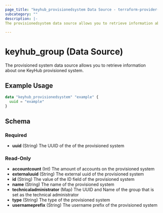 ```yaml
---
page_title: "keyhub_provisionedsystem Data Source - terraform-provider-keyhub"
subcategory: ""
description: |-
The provisionedsystem data source allows you to retrieve information about one KeyHub provisioned system.
  
---
```


# keyhub_group (Data Source)

The provisioned system data source allows you to retrieve information about one KeyHub provisioned system.

## Example Usage

```terraform
data "keyhub_provisionedsystem" "example" {
  uuid = "example"
}
```

## Schema

### Required

- **uuid** (String) The UUID of the of the provisioned system

### Read-Only

- **accountcount** (Int) The amount of accounts on the provisioned system
- **externaluuid** (String) The external uuid of the provisioned system
- **id** (String) The value of the ID field of the provisioned system
- **name** (String) The name of the provisioned system
- **technicaladministrator** (Map) The UUID and Name of the group that is set as the technical administrator
- **type** (String) The type of the provisioned system
- **usernameprefix** (String) The username prefix of the provisioned system